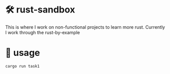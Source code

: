 # 🛠 rust-sandbox

This is where I work on non-functional projects to learn more rust. Currently I work through the rust-by-example 

# 🚀 usage

```bash
cargo run task1
```

